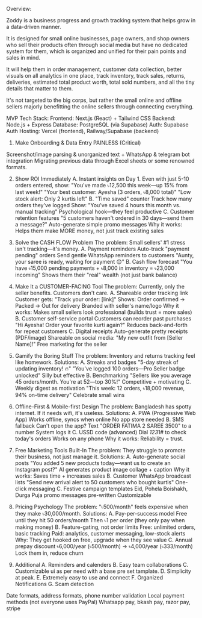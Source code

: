 Overview:

Zoddy is a business progress and growth tracking system that helps grow in a data-driven manner.

It is designed for small online businesses, page owners, and shop owners who sell their products often through social media but have no dedicated system for them, which is organized and unified for their pain points and sales in mind.

It will help them in order management, customer data collection, better visuals on all analytics in one place, track inventory, track sales, returns, deliveries, estimated total product worth, total sold numbers, and all the tiny details that matter to them.

It's not targeted to the big corps, but rather the small online and offline sellers majorly benefitting the online sellers through connecting everything.

MVP Tech Stack:
Frontend: Next.js (React) + Tailwind CSS
Backend: Node.js + Express
Database: PostgreSQL (via Supabase)
Auth: Supabase Auth
Hosting: Vercel (frontend), Railway/Supabase (backend)

1. Make Onboarding & Data Entry PAINLESS (Critical)

Screenshot/image parsing & unorganized text + WhatsApp & telegram bot integration
Migrating previous data through Excel sheets or some renowned formats.

2. Show ROI Immediately
   A. Instant insights on Day 1. Even with just 5-10 orders entered, show:
   "You've made ৳12,500 this week—up 15% from last week!"
   "Your best customer: Ayesha (3 orders, ৳8,000 total)"
   "Low stock alert: Only 2 kurtis left"
   B. "Time saved" counter
   Track how many orders they've logged
   Show: "You've saved 4 hours this month vs. manual tracking"
   Psychological hook—they feel productive
   C. Customer retention features
   "5 customers haven't ordered in 30 days—send them a message?"
   Auto-generate simple promo messages
   Why it works: Helps them make MORE money, not just track existing sales
3. Solve the CASH FLOW Problem
   The problem: Small sellers' #1 stress isn't tracking—it's money.
   A. Payment reminders
   Auto-track "payment pending" orders
   Send gentle WhatsApp reminders to customers
   "Aunty, your saree is ready, waiting for payment 😊"
   B. Cash flow forecast
   "You have ৳15,000 pending payments + ৳8,000 in inventory = ৳23,000 incoming"
   Shows them their "real" wealth (not just bank balance)
4. Make It a CUSTOMER-FACING Tool
   The problem: Currently, only the seller benefits. Customers don't care.
   A. Shareable order tracking link
   Customer gets: "Track your order: [link]"
   Shows: Order confirmed → Packed → Out for delivery
   Branded with seller's name/logo
   Why it works: Makes small sellers look professional (builds trust = more sales)
   B. Customer self-service portal
   Customers can reorder past purchases
   "Hi Ayesha! Order your favorite kurti again?"
   Reduces back-and-forth for repeat customers
   C. Digital receipts
   Auto-generate pretty receipts (PDF/image)
   Shareable on social media: "My new outfit from [Seller Name]!"
   Free marketing for the seller
5. Gamify the Boring Stuff
   The problem: Inventory and returns tracking feel like homework.
   Solutions:
   A. Streaks and badges
   "5-day streak of updating inventory! 🔥"
   "You've logged 100 orders—Pro Seller badge unlocked"
   Silly but effective
   B. Benchmarking
   "Sellers like you average 45 orders/month. You're at 52—top 30%!"
   Competitive + motivating
   C. Weekly digest as motivation
   "This week: 12 orders, ৳18,000 revenue, 94% on-time delivery"
   Celebrate small wins
6. Offline-First & Mobile-first Design
   The problem: Bangladesh has spotty internet. If it needs wifi, it's useless.
   Solutions:
   A. PWA (Progressive Web App)
   Works offline, syncs when online
   No app store needed
   B. SMS fallback
   Can't open the app? Text "ORDER FATIMA 2 SAREE 3500" to a number
   System logs it
   C. USSD code (advanced)
   Dial *123*1# to check today's orders
   Works on any phone
   Why it works: Reliability = trust.
7. Free Marketing Tools Built-In
   The problem: They struggle to promote their business, not just manage it.
   Solutions:
   A. Auto-generate social posts
   "You added 5 new products today—want us to create an Instagram post?"
   AI generates product image collage + caption
   Why it works: Saves time + increases sales
   B. Customer WhatsApp broadcast lists
   "Send new arrival alert to 50 customers who bought kurtis"
   One-click messaging
   C. Festive campaign templates
   Eid, Pohela Boishakh, Durga Puja promo messages pre-written
   Customizable
8. Pricing Psychology
   The problem: "৳500/month" feels expensive when they make ৳30,000/month.
   Solutions:
   A. Pay-per-success model
   Free until they hit 50 orders/month
   Then ৳1 per order (they only pay when making money)
   B. Feature-gating, not order limits
   Free: unlimited orders, basic tracking
   Paid: analytics, customer messaging, low-stock alerts
   Why: They get hooked on free, upgrade when they see value
   C. Annual prepay discount
   ৳6,000/year (৳500/month) → ৳4,000/year (৳333/month)
   Lock them in, reduce churn

9. Additional
   A. Reminders and calenders
   B. Easy team collaborations
   C. Customizable ui as per need with a base pre set tamplate.
   D. Simplicity at peak.
   E. Extremely easy to use and connect
   F. Organized Notifications
   G. Scam detection

Date formats, address formats, phone number validation
Local payment methods (not everyone uses PayPal)
Whatsapp pay, bkash pay, razor pay, stripe
